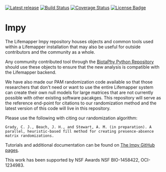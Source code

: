 [![Latest release](https://img.shields.io/github/release/lifemapper/lmpy.svg)](https://github.com/lifemapper/lmpy/releases/latest)
[![Build Status](https://travis-ci.com/lifemapper/lmpy.svg?branch=master)](https://travis-ci.com/lifemapper/lmpy) [![Coverage Status](https://coveralls.io/repos/github/lifemapper/lmpy/badge.svg)](https://coveralls.io/github/lifemapper/lmpy)
[![License Badge](https://img.shields.io/github/license/lifemapper/lmpy.svg)](https://github.com/lifemapper/lmpy/blob/master/LICENSE)

# lmpy
The Lifemapper lmpy repository houses objects and common tools used within a
Lifemapper installation that may also be useful for outside contributors and
the community as a whole.

Any community contributed tool through the
[BiotaPhy Python Repository](https://github.com/biotaphy/BiotaPhyPy/) should
use these objects to ensure that the new analysis is compatible with the
Lifemapper backend.

We have also made our PAM randomization code available so that those
researchers that don't need or want to use the entire Lifemapper system can
create their own null models for large matrices that are not currently possible
with other existing software pacakges.  This repository will serve as the
reference end-point for citations to our randomization method and the latest
version of this code will live in this repository.


Please use the following with citing our randomization algorithm:

    Grady, C. J., Beach, J. H., and Stewart, A. M. (in preparation). A parallel, heuristic-based fill method for creating presence-absence matrix randomizations.


Tutorials and additional documentation can be found on
[The lmpy GitHub pages](https://lifemapper.github.io/lmpy/).

This work has been supported by NSF  Awards NSF BIO-1458422, OCI-1234983.
